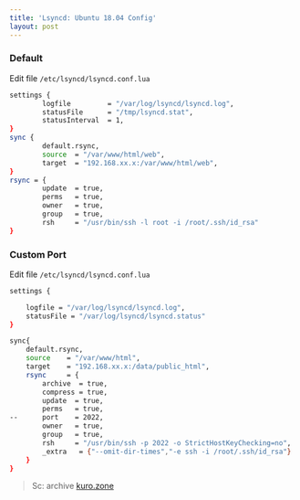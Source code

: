 ```yaml
---
title: 'Lsyncd: Ubuntu 18.04 Config'
layout: post
---
```


### Default

Edit file `/etc/lsyncd/lsyncd.conf.lua`

```bash
settings {
        logfile         = "/var/log/lsyncd/lsyncd.log",
        statusFile      = "/tmp/lsyncd.stat",
        statusInterval  = 1,
}
sync {
        default.rsync,
        source  = "/var/www/html/web",
        target  = "192.168.xx.x:/var/www/html/web",
}
rsync = {
        update  = true,
        perms   = true,
        owner   = true,
        group   = true,
        rsh     = "/usr/bin/ssh -l root -i /root/.ssh/id_rsa"
}
```

### Custom Port

Edit file `/etc/lsyncd/lsyncd.conf.lua`

```bash
settings {

	logfile = "/var/log/lsyncd/lsyncd.log",
	statusFile = "/var/log/lsyncd/lsyncd.status"
}

sync{
    default.rsync,
    source    = "/var/www/html",
    target    = "192.168.xx.x:/data/public_html",
    rsync     = {
        archive  = true,
        compress = true,
        update  = true,
        perms   = true,
--      port    = 2022,
        owner   = true,
        group   = true,
        rsh     = "/usr/bin/ssh -p 2022 -o StrictHostKeyChecking=no",
        _extra   = {"--omit-dir-times","-e ssh -i /root/.ssh/id_rsa"}
    }
}
```

> Sc: archive [kuro.zone](http://kuro.zone)
